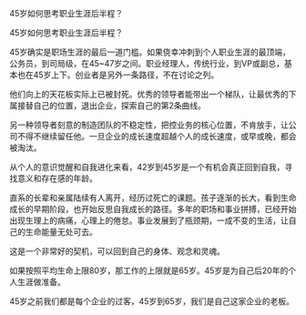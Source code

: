 45岁如何思考职业生涯后半程？

45岁如何思考职业生涯后半程？

45岁确实是职场生涯的最后一道门槛。如果侥幸冲刺到个人职业生涯的最顶端，公务员，到司局级，在45~47岁之间。职业经理人，传统行业，到VP或副总，基本也在45岁上下。创业者是另外一条路径，不在讨论之列。

他们向上的天花板实际上已被封死。优秀的领导者能带出一个梯队，让最优秀的下属接替自己的位置，退出企业，探索自己的第2条曲线。

另一种领导者刻意的制造团队的不稳定性，把控业务的核心位置，不肯放手，让公司不得不继续留任他。一旦企业的成长速度超越个人的成长速度，或早或晚，都会被淘汰。

从个人的意识觉醒和自我进化来看，42岁到45岁是一个有机会真正回到自我，寻找意义和存在感的年龄。

直系的长辈和亲属陆续有人离开，经历过死亡的课题。孩子逐渐的长大，看到生命成长的早期阶段，也开始反思自我成长的路径。多年的职场和事业拼搏，已经开始出现生理上的病痛，心理上的倦怠。事业发展到了瓶颈期，一成不变的生活，让自己的生命能量无处可去。

这是一个非常好的契机，可以回到自己的身体、观念和灵魂。

如果按照平均生命上限80岁，那工作的上限就是65岁。45岁是为自己后20年的个人生涯做准备。

45岁之前我们都是每个企业的过客，45岁到65岁，我们是自己这家企业的老板。